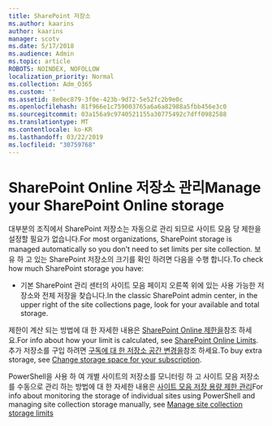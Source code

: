 ```yaml
---
title: SharePoint 저장소
ms.author: kaarins
author: kaarins
manager: scotv
ms.date: 5/17/2018
ms.audience: Admin
ms.topic: article
ROBOTS: NOINDEX, NOFOLLOW
localization_priority: Normal
ms.collection: Adm_O365
ms.custom: ''
ms.assetid: 8e0ec879-3f0e-423b-9d72-5e52fc2b9e0c
ms.openlocfilehash: 81f966e1c759003765a6a6a82988a5fbb456e3c0
ms.sourcegitcommit: 03a156a9c9740521155a30775492c7dff0982588
ms.translationtype: MT
ms.contentlocale: ko-KR
ms.lasthandoff: 03/22/2019
ms.locfileid: "30759768"
---
```

# <a name="manage-your-sharepoint-online-storage"></a><span data-ttu-id="61f28-102">SharePoint Online 저장소 관리</span><span class="sxs-lookup"><span data-stu-id="61f28-102">Manage your SharePoint Online storage</span></span>

<span data-ttu-id="61f28-103">대부분의 조직에서 SharePoint 저장소는 자동으로 관리 되므로 사이트 모음 당 제한을 설정할 필요가 없습니다.</span><span class="sxs-lookup"><span data-stu-id="61f28-103">For most organizations, SharePoint storage is managed automatically so you don't need to set limits per site collection.</span></span> <span data-ttu-id="61f28-104">보유 하 고 있는 SharePoint 저장소의 크기를 확인 하려면 다음을 수행 합니다.</span><span class="sxs-lookup"><span data-stu-id="61f28-104">To check how much SharePoint storage you have:</span></span>
  
- <span data-ttu-id="61f28-105">기본 SharePoint 관리 센터의 사이트 모음 페이지 오른쪽 위에 있는 사용 가능한 저장소와 전체 저장을 찾습니다.</span><span class="sxs-lookup"><span data-stu-id="61f28-105">In the classic SharePoint admin center, in the upper right of the site collections page, look for your available and total storage.</span></span>
    
<span data-ttu-id="61f28-106">제한이 계산 되는 방법에 대 한 자세한 내용은 [SharePoint Online 제한을](https://go.microsoft.com/fwlink/p/?LinkID=856113)참조 하세요.</span><span class="sxs-lookup"><span data-stu-id="61f28-106">For info about how your limit is calculated, see [SharePoint Online Limits](https://go.microsoft.com/fwlink/p/?LinkID=856113).</span></span> <span data-ttu-id="61f28-107">추가 저장소를 구입 하려면 [구독에 대 한 저장소 공간 변경을](https://go.microsoft.com/fwlink/?linkid=866428)참조 하세요.</span><span class="sxs-lookup"><span data-stu-id="61f28-107">To buy extra storage, see [Change storage space for your subscription](https://go.microsoft.com/fwlink/?linkid=866428).</span></span>
  
<span data-ttu-id="61f28-108">PowerShell을 사용 하 여 개별 사이트의 저장소를 모니터링 하 고 사이트 모음 저장소를 수동으로 관리 하는 방법에 대 한 자세한 내용은 [사이트 모음 저장 용량 제한 관리](https://go.microsoft.com/fwlink/?linkid=867833)</span><span class="sxs-lookup"><span data-stu-id="61f28-108">For info about monitoring the storage of individual sites using PowerShell and managing site collection storage manually, see [Manage site collection storage limits](https://go.microsoft.com/fwlink/?linkid=867833)</span></span>
  

